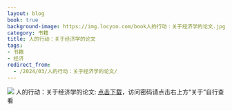 ```yaml
---
layout: blog
book: true
background-image: https://img.locyoo.com/book人的行动：关于经济学的论文.jpg
category: 书籍
title: 人的行动：关于经济学的论文
tags:
- 书籍
- 经济
redirect_from:
  - /2024/03/人的行动：关于经济学的论文/
---
```

![](https://img.locyoo.com/book人的行动：关于经济学的论文.jpg)
人的行动：关于经济学的论文: <a name = "ref1" href="https://url18.ctfile.com/f/50983618-1439916211-449a8c?p=3619">点击下载</a>，访问密码请点击右上方“关于”自行查看